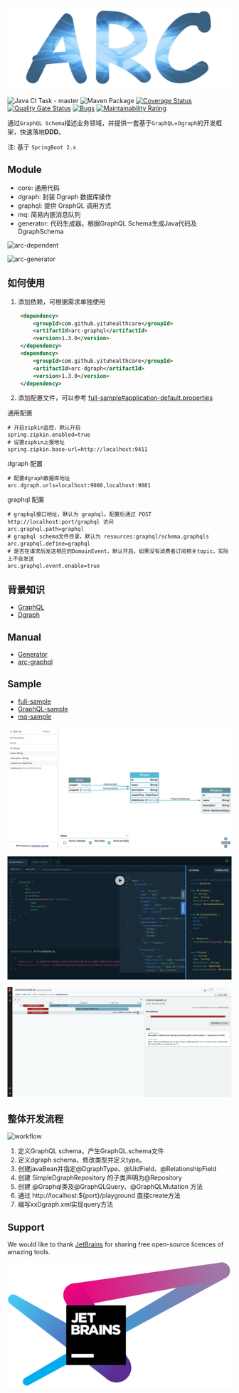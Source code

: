 <p align="center">
    <img src="doc/arc-logo.png">
</p>

![Java CI Task - master](https://github.com/YituHealthcare/Arc/workflows/Java%20CI%20Task%20-%20master/badge.svg) ![Maven Package](https://github.com/YituHealthcare/Arc/workflows/Maven%20Package/badge.svg?branch=master) [![Coverage Status](https://coveralls.io/repos/github/YituHealthcare/Arc/badge.svg?branch=master)](https://coveralls.io/github/YituHealthcare/Arc?branch=master) [![Quality Gate Status](https://sonarcloud.io/api/project_badges/measure?project=YituHealthcare_Arc&metric=alert_status)](https://sonarcloud.io/dashboard?id=YituHealthcare_Arc) [![Bugs](https://sonarcloud.io/api/project_badges/measure?project=YituHealthcare_Arc&metric=bugs)](https://sonarcloud.io/dashboard?id=YituHealthcare_Arc) [![Maintainability Rating](https://sonarcloud.io/api/project_badges/measure?project=YituHealthcare_Arc&metric=sqale_rating)](https://sonarcloud.io/dashboard?id=YituHealthcare_Arc)

通过`GraphQL Schema`描述业务领域，并提供一套基于`GraphQL`+`Dgraph`的开发框架，快速落地**DDD**。

注: 基于 `SpringBoot 2.x`

## Module 

- core: 通用代码
- dgraph: 封装 Dgraph 数据库操作
- graphql: 提供 GraphQL 调用方式
- mq: 简易内嵌消息队列
- generator: 代码生成器。根据GraphQL Schema生成Java代码及DgraphSchema

![arc-dependent](http://www.plantuml.com/plantuml/proxy?src=https://raw.githubusercontent.com/YituHealthcare/arc/master/doc/dependent.puml)

![arc-generator](http://www.plantuml.com/plantuml/proxy?src=https://raw.githubusercontent.com/YituHealthcare/arc/master/doc/generator.puml)

## 如何使用

1. 添加依赖，可根据需求单独使用

```xml
    <dependency>
        <groupId>com.github.yituhealthcare</groupId>
        <artifactId>arc-graphql</artifactId>
        <version>1.3.0</version>
    </dependency>
    <dependency>
        <groupId>com.github.yituhealthcare</groupId>
        <artifactId>arc-dgraph</artifactId>
        <version>1.3.0</version>
    </dependency>
```

2. 添加配置文件，可以参考 [full-sample#application-default.properties](./sample/full-sample/src/main/resources/application-default.properties)

通用配置

```properties
# 开启zipkin监控，默认开启
spring.zipkin.enabled=true
# 设置zipkin上报地址
spring.zipkin.base-url=http://localhost:9411
```

dgraph 配置

```properties
# 配置dgraph数据库地址
arc.dgraph.urls=localhost:9080,localhost:9081
```

graphql 配置

```properties
# graphql接口地址，默认为 graphql。配置后通过 POST http://localhost:port/graphql 访问
arc.graphql.path=graphql
# graphql schema文件目录，默认为 resources:graphql/schema.graphqls
arc.graphql.define=graphql
# 是否在请求后发送相应的DomainEvent，默认开启。如果没有消费者订阅相关topic，实际上不会发送
arc.graphql.event.enable=true
```
    
## 背景知识

- [GraphQL](./doc/GraphQL.md)
- [Dgraph](./doc/Dgraph.md)

## Manual

- [Generator](./generator/README.md)
- [arc-graphql](./graphql/README.md)

## Sample

- [full-sample](./sample/full-sample)
- [GraphQL-sample](./sample/GraphQL-sample)
- [mq-sample](./sample/mq-sample)

![voyager](./doc/voyager.jpeg)

![playground](./doc/playground.jpeg)

![zipkin](./doc/zipkin.jpeg)

## 整体开发流程

![workflow](http://www.plantuml.com/plantuml/proxy?src=https://raw.githubusercontent.com/YituHealthcare/arc/master/doc/workflow.puml)

1. 定义GraphQL schema，产生GraphQL.schema文件
2. 定义dgraph schema，修改类型并定义type。
3. 创建javaBean并指定@DgraphType、@UidField、@RelationshipField
4. 创建 SimpleDgraphRepository 的子类声明为@Repository
5. 创建 @Graphql类及@GraphQLQuery、@GraphQLMutation 方法
6. 通过 http://localhost:${port}/playground 直接create方法
7. 编写xxDgraph.xml实现query方法

## Support

We would like to thank [JetBrains](https://www.jetbrains.com/?from=Arc) for sharing free open-source licences of amazing tools.

[![JetBrains](doc/jetbrains-variant-4.svg)](https://www.jetbrains.com/?from=Arc)